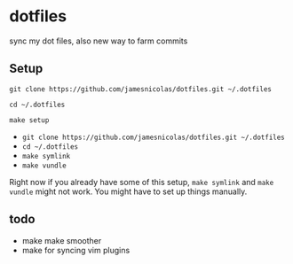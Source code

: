 # dotfiles
sync my dot files, also new way to farm commits

## Setup

`git clone https://github.com/jamesnicolas/dotfiles.git ~/.dotfiles`

`cd ~/.dotfiles`

`make setup`
- `git clone https://github.com/jamesnicolas/dotfiles.git ~/.dotfiles`
- `cd ~/.dotfiles`
- `make symlink`
- `make vundle`

Right now if you already have some of this setup, `make symlink` and `make vundle` might not work. You might have to set up things manually.

## todo

- make make smoother
- make for syncing vim plugins

